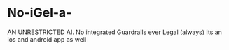 # No-iGel-a-
AN UNRESTRICTED AI. No integrated Guardrails ever Legal (always) Its an ios and android app as well
